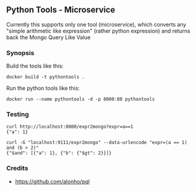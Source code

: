 ## Python Tools - Microservice

Currently this supports only one tool (microservice), which converts any "simple arithmetic like expression" (rather python expression)
and returns back the Mongo Query Like Value

### Synopsis

Build the tools like this:

```
docker build -t pythontools .
```

Run the python tools like this:

```
docker run --name pythontools -d -p 8000:80 pythontools
```

### Testing

```
curl http://localhost:8000/expr2mongo?expr=a==1
{"a": 1}
```


```
curl -G "localhost:9111/expr2mongo" --data-urlencode "expr=(a == 1) and (b > 2)"
{"$and": [{"a": 1}, {"b": {"$gt": 2}}]}
```

### Credits

* https://github.com/alonho/pql
